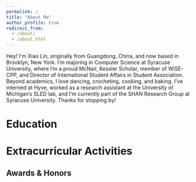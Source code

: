 ```yaml
---
permalink: /
title: "About Me"
author_profile: true
redirect_from: 
  - /about/
  - /about.html
---
```


Hey! I'm Xiao Lin, originally from Guangdong, China, and now based in Brooklyn, New York. I’m majoring in Computer Science at Syracuse University, where I’m a proud McNair, Kessler Scholar, member of WiSE-CPP, and Director of International Student Affairs in Student Association. Beyond academics, I love dancing, crocheting, cooking, and baking. I’ve interned at Hyve, worked as a research assistant at the University of Michigan’s SLED lab, and I’m currently part of the SHAN Research Group at Syracuse University. Thanks for stopping by!

Education
======



Extracurricular Activities
======


Awards & Honors
------
